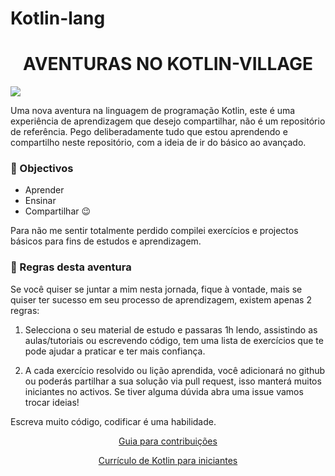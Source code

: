 # Kotlin-lang

<h1 align="center"><strong> AVENTURAS NO KOTLIN-VILLAGE </strong></h1>

<img src = "https://github.com/an-jorge/Learning-Kotlin/blob/master/Playground/4%20-%20Assets/Kotlin-logo.png">
 
Uma nova aventura na linguagem de programação Kotlin, este é uma experiência de aprendizagem que desejo compartilhar, não é um repositório de referência.
Pego deliberadamente tudo que estou aprendendo e compartilho neste repositório, com a ideia de ir do básico ao avançado.

### :dart: Objectivos
 - Aprender
 - Ensinar
 - Compartilhar :wink:
 
Para não me sentir totalmente perdido compilei exercícios e projectos básicos para fins de estudos e aprendizagem.

### :vertical_traffic_light: Regras desta aventura

Se você quiser se juntar a mim nesta jornada, fique à vontade, mais se quiser ter sucesso em seu processo de aprendizagem, existem apenas 2 regras:

1. Selecciona o seu material de estudo e passaras 1h lendo, assistindo as aulas/tutoriais ou escrevendo código, 
tem uma lista de exercícios que te pode ajudar a praticar e ter mais confiança.

2. A cada exercício resolvido ou lição aprendida, você adicionará no github ou poderás partilhar a sua solução via pull request, 
isso manterá muitos iniciantes no activos. Se tiver alguma dúvida abra uma issue vamos trocar ideias!

Escreva muito código, codificar é uma habilidade.


[<p align="center"> Guia para contribuições </p>](https://github.com/an-jorge/Learning-Kotlin/blob/master/contributions.md)
[<p align="center"> Currículo de Kotlin para iniciantes </p>](https://docs.google.com/document/d/1XIJaV3zhn-tJhDc_6Kr00lmTo5zCBuES3Yt67wX752M/edit#heading=h.bu3otrsctru2)



